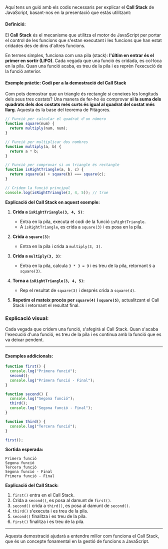 Aquí tens un guió amb els codis necessaris per explicar el **Call Stack** de JavaScript, basant-nos en la presentació que estàs utilitzant:

#### Definició:
El **Call Stack** és el mecanisme que utilitza el motor de JavaScript per portar el control de les funcions que s'estan executant i les funcions que han estat cridades des de dins d'altres funcions.

En termes simples, funciona com una pila (stack): **l'últim en entrar és el primer en sortir (LIFO)**. Cada vegada que una funció és cridada, es col·loca en la pila. Quan una funció acaba, es treu de la pila i es reprèn l'execució de la funció anterior.

#### Exemple pràctic: Codi per a la demostració del Call Stack

Com pots demostrar que un triangle és rectangle si coneixes les longituds dels seus tres costats? Una manera de fer-ho és comprovar **si la suma dels quadrats dels dos costats més curts és igual al quadrat del costat més llarg**. Aquesta és la base del teorema de Pitàgores.


```javascript
// Funció per calcular el quadrat d'un número
function square(num) {
  return multiply(num, num);
}

// Funció per multiplicar dos nombres
function multiply(a, b) {
  return a * b;
}

// Funció per comprovar si un triangle és rectangle
function isRightTriangle(a, b, c) {
  return square(a) + square(b) === square(c);
}

// Cridem la funció principal
console.log(isRightTriangle(3, 4, 5)); // true
```

**Explicació del Call Stack en aquest exemple:**

1. **Crida a `isRightTriangle(3, 4, 5)`**:
   - Entra en la pila, executa el codi de la funció `isRightTriangle`.
   - A `isRightTriangle`, es crida a `square(3)` i es posa en la pila.

2. **Crida a `square(3)`**:
   - Entra en la pila i crida a `multiply(3, 3)`.

3. **Crida a `multiply(3, 3)`**:
   - Entra en la pila, calcula `3 * 3 = 9` i es treu de la pila, retornant `9` a `square(3)`.

4. **Torna a `isRightTriangle(3, 4, 5)`**:
   - Rep el resultat de `square(3)` i després crida a `square(4)`.

5. **Repetim el mateix procés per `square(4)` i `square(5)`**, actualitzant el Call Stack i retornant el resultat final.

### Explicació visual:
Cada vegada que cridem una funció, s'afegirà al Call Stack. Quan s'acaba l'execució d'una funció, es treu de la pila i es continua amb la funció que es va deixar pendent.

---

#### Exemples addicionals:

```javascript
function first() {
  console.log("Primera funció");
  second();
  console.log("Primera funció - Final");
}

function second() {
  console.log("Segona funció");
  third();
  console.log("Segona funció - Final");
}

function third() {
  console.log("Tercera funció");
}

first();
```

**Sortida esperada:**
```
Primera funció
Segona funció
Tercera funció
Segona funció - Final
Primera funció - Final
```

**Explicació del Call Stack:**

1. `first()` entra en el Call Stack.
2. Crida a `second()`, es posa al damunt de `first()`.
3. `second()` crida a `third()`, es posa al damunt de `second()`.
4. `third()` s'executa i es treu de la pila.
5. `second()` finalitza i es treu de la pila.
6. `first()` finalitza i es treu de la pila.

---

Aquesta demostració ajudarà a entendre millor com funciona el Call Stack, que és un concepte fonamental en la gestió de funcions a JavaScript.
